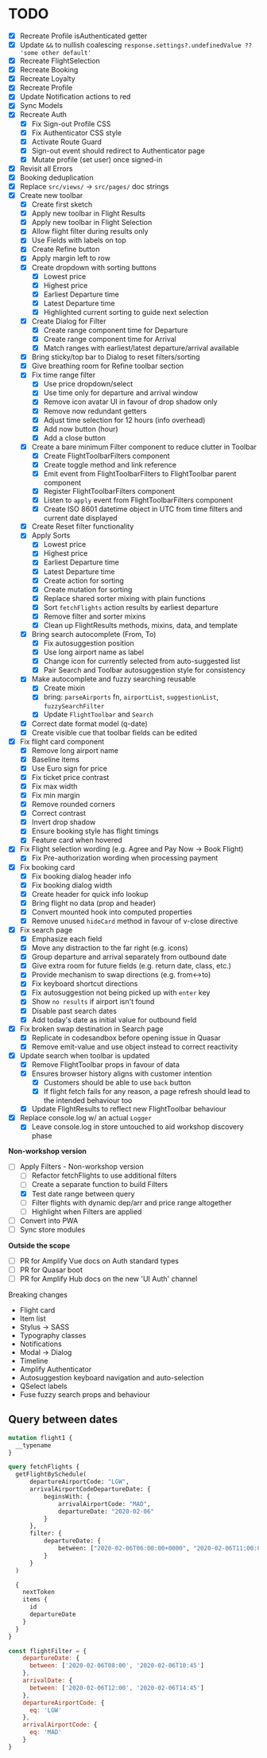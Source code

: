# TODO

- [x] Recreate Profile isAuthenticated getter
- [x] Update `&&` to nullish coalescing `response.settings?.undefinedValue ?? 'some other default'`
- [x] Recreate FlightSelection
- [x] Recreate Booking
- [x] Recreate Loyalty
- [x] Recreate Profile
- [x] Update Notification actions to red
- [x] Sync Models
- [x] Recreate Auth
  - [x] Fix Sign-out Profile CSS
  - [x] Fix Authenticator CSS style
  - [x] Activate Route Guard
  - [x] Sign-out event should redirect to Authenticator page
  - [x] Mutate profile (set user) once signed-in
- [x] Revisit all Errors
- [x] Booking deduplication
- [x] Replace `src/views/` -> `src/pages/` doc strings
- [x] Create new toolbar
  - [x] Create first sketch
  - [x] Apply new toolbar in Flight Results
  - [x] Apply new toolbar in Flight Selection
  - [x] Allow flight filter during results only
  - [x] Use Fields with labels on top
  - [x] Create Refine button
  - [x] Apply margin left to row
  - [x] Create dropdown with sorting buttons
    - [x] Lowest price
    - [x] Highest price
    - [x] Earliest Departure time
    - [x] Latest Departure time
    - [x] Highlighted current sorting to guide next selection
  - [x] Create Dialog for Filter
    - [x] Create range component time for Departure
    - [x] Create range component time for Arrival
    - [x] Match ranges with earliest/latest departure/arrival available
  - [x] Bring sticky/top bar to Dialog to reset filters/sorting
  - [x] Give breathing room for Refine toolbar section
  - [x] Fix time range filter
    - [x] Use price dropdown/select
    - [x] Use time only for departure and arrival window
    - [x] Remove icon avatar UI in favour of drop shadow only
    - [x] Remove now redundant getters
    - [x] Adjust time selection for 12 hours (info overhead)
    - [x] Add now button (hour)
    - [x] Add a close button
  - [x] Create a bare minimum Filter component to reduce clutter in Toolbar
    - [x] Create FlightToolbarFilters component
    - [x] Create toggle method and link reference
    - [x] Emit event from FlightToolbarFilters to FlightToolbar parent component
    - [x] Register FlightToolbarFilters component
    - [x] Listen to `apply` event from FlightToolbarFilters component
    - [x] Create ISO 8601 datetime object in UTC from time filters and current date displayed
  - [x] Create Reset filter functionality
  - [x] Apply Sorts
    - [x] Lowest price
    - [x] Highest price
    - [x] Earliest Departure time
    - [x] Latest Departure time
    - [x] Create action for sorting 
    - [x] Create mutation for sorting 
    - [x] Replace shared sorter mixing with plain functions
    - [x] Sort `fetchFlights` action results by earliest departure
    - [x] Remove filter and sorter mixins
    - [x] Clean up FlightResults methods, mixins, data, and template
  - [x] Bring search autocomplete (From, To)
    - [x] Fix autosuggestion position
    - [x] Use long airport name as label
    - [x] Change icon for currently selected from auto-suggested list
    - [x] Pair Search and Toolbar autosuggestion style for consistency
  - [x] Make autocomplete and fuzzy searching reusable
    - [x] Create mixin
    - [x] bring: `parseAirports` fn, `airportList`, `suggestionList`, `fuzzySearchFilter`
    - [x] Update `FlightToolbar` and `Search`
  - [x] Correct date format model (q-date)
  - [x] Create visible cue that toolbar fields can be edited
- [x] Fix flight card component
  - [x] Remove long airport name
  - [x] Baseline items
  - [x] Use Euro sign for price
  - [x] Fix ticket price contrast
  - [x] Fix max width
  - [x] Fix min margin
  - [x] Remove rounded corners
  - [x] Correct contrast 
  - [x] Invert drop shadow
  - [x] Ensure booking style has flight timings
  - [x] Feature card when hovered
- [x] Fix Flight selection wording (e.g. Agree and Pay Now -> Book Flight)
  - [x] Fix Pre-authorization wording when processing payment
- [x] Fix booking card
  - [x] Fix booking dialog header info
  - [x] Fix booking dialog width
  - [x] Create header for quick info lookup
  - [x] Bring flight no data (prop and header)
  - [x] Convert mounted hook into computed properties
  - [x] Remove unused `hideCard` method in favour of v-close directive
- [x] Fix search page
  - [x] Emphasize each field
  - [x] Move any distraction to the far right (e.g. icons)
  - [x] Group departure and arrival separately from outbound date
  - [x] Give extra room for future fields (e.g. return date, class, etc.)
  - [x] Provide mechanism to swap directions (e.g. from<->to)
  - [x] Fix keyboard shortcut directions
  - [x] Fix autosuggestion not being picked up with `enter` key
  - [x] Show `no results` if airport isn't found
  - [x] Disable past search dates
  - [x] Add today's date as initial value for outbound field
- [x] Fix broken swap destination in Search page
  - [x] Replicate in codesandbox before opening issue in Quasar
  - [x] Remove emit-value and use object instead to correct reactivity
- [x] Update search when toolbar is updated
  - [x] Remove FlightToolbar props in favour of data
  - [x] Ensures browser history aligns with customer intention
    - [x] Customers should be able to use `back` button
    - [x] If flight fetch fails for any reason, a page refresh should lead to the intended behaviour too
  - [x] Update FlightResults to reflect new FlightToolbar behaviour
- [x] Replace console.log w/ an actual `Logger`
  - [x] Leave console.log in store untouched to aid workshop discovery phase

**Non-workshop version**

- [ ] Apply Filters - Non-workshop version
  - [ ] Refactor fetchFlights to use additional filters
  - [ ] Create a separate function to build Filters
  - [x] Test date range between query
  - [ ] Filter flights with dynamic dep/arr and price range altogether
  - [ ] Highlight when Filters are applied
- [ ] Convert into PWA
- [ ] Sync store modules

**Outside the scope**

- [ ] PR for Amplify Vue docs on Auth standard types
- [ ] PR for Quasar boot
- [ ] PR for Amplify Hub docs on the new 'UI Auth' channel

Breaking changes

* Flight card
* Item list
* Stylus -> SASS
* Typography classes
* Notifications
* Modal -> Dialog
* Timeline
* Amplify Authenticator
* Autosuggestion keyboard navigation and auto-selection
* QSelect labels
* Fuse fuzzy search props and behaviour

## Query between dates

```graphql
mutation flight1 {
  __typename
}

query fetchFlights {
  getFlightBySchedule(
      departureAirportCode: "LGW",
      arrivalAirportCodeDepartureDate: { 
          beginsWith: {
              arrivalAirportCode: "MAD",
              departureDate: "2020-02-06"
          }
      },
      filter: {
          departureDate: {
              between: ["2020-02-06T06:00:00+0000", "2020-02-06T11:00:00+0000"]
          }
      }
  ) 

  {
    nextToken
    items {
      id
      departureDate
    }
  }
}
```

```javascript
const flightFilter = {
    departureDate: {
      between: ['2020-02-06T08:00', '2020-02-06T10:45']
    },
    arrivalDate: {
      between: ['2020-02-06T12:00', '2020-02-06T14:45']
    },
    departureAirportCode: {
      eq: 'LGW'
    },
    arrivalAirportCode: {
      eq: 'MAD'
    }
}
```
